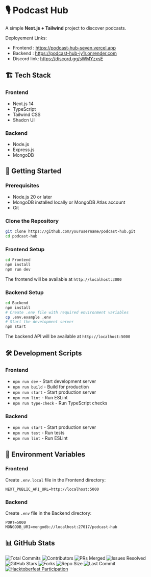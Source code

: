 # 🎙️ Podcast Hub

A simple **Next.js + Tailwind** project to discover podcasts.

Deployement Links:
- Frontend : https://podcast-hub-seven.vercel.app
- Backend : https://podcast-hub-jy1r.onrender.com
- Discord link: https://discord.gg/sWMYzxsE

## 🏗️ Tech Stack

### Frontend
- Next.js 14
- TypeScript
- Tailwind CSS
- Shadcn UI

### Backend
- Node.js
- Express.js
- MongoDB

## 🚀 Getting Started

### Prerequisites
- Node.js 20 or later
- MongoDB installed locally or MongoDB Atlas account
- Git

### Clone the Repository
```bash
git clone https://github.com/yourusername/podcast-hub.git
cd podcast-hub
```

### Frontend Setup
```bash
cd Frontend
npm install
npm run dev
```
The frontend will be available at `http://localhost:3000`

### Backend Setup
```bash
cd Backend
npm install
# Create .env file with required environment variables
cp .env.example .env
# Start the development server
npm start
```
The backend API will be available at `http://localhost:5000`

## 🛠️ Development Scripts

### Frontend
- `npm run dev` - Start development server
- `npm run build` - Build for production
- `npm run start` - Start production server
- `npm run lint` - Run ESLint
- `npm run type-check` - Run TypeScript checks

### Backend
- `npm run start` - Start production server
- `npm run test` - Run tests
- `npm run lint` - Run ESLint

## 📝 Environment Variables

### Frontend
Create `.env.local` file in the Frontend directory:
```env
NEXT_PUBLIC_API_URL=http://localhost:5000
```

### Backend
Create `.env` file in the Backend directory:
```env
PORT=5000
MONGODB_URI=mongodb://localhost:27017/podcast-hub
```

## 📊 GitHub Stats

![Total Commits](https://img.shields.io/github/commit-activity/y/cryptohub53/podcast-hub?style=for-the-badge&label=Commits)
![Contributors](https://img.shields.io/github/contributors/cryptohub53/podcast-hub?style=for-the-badge&color=blueviolet)
![PRs Merged](https://img.shields.io/github/issues-pr-closed/cryptohub53/podcast-hub?style=for-the-badge&color=success)
![Issues Resolved](https://img.shields.io/github/issues-closed/cryptohub53/podcast-hub?style=for-the-badge&color=orange)
![GitHub Stars](https://img.shields.io/github/stars/cryptohub53/podcast-hub?style=for-the-badge&color=yellow)
![Forks](https://img.shields.io/github/forks/cryptohub53/podcast-hub?style=for-the-badge&color=blue)
![Repo Size](https://img.shields.io/github/repo-size/cryptohub53/podcast-hub?style=for-the-badge&color=red)
![Last Commit](https://img.shields.io/github/last-commit/cryptohub53/podcast-hub?style=for-the-badge&color=brightgreen)
[![Hacktoberfest Participation](https://img.shields.io/badge/Hacktoberfest-2025-blueviolet?style=for-the-badge&logo=hacktoberfest)](https://hacktoberfest.com)
